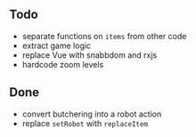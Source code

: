 ## Todo
- separate functions on `items` from other code
- extract game logic
- replace Vue with snabbdom and rxjs
- hardcode zoom levels

## Done
- convert butchering into a robot action
- replace `setRobot` with `replaceItem`
